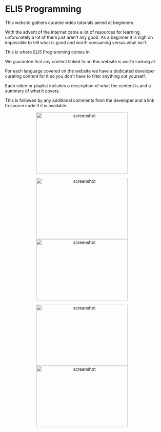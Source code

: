 # ELI5 Programming

This website gathers curated video tutorials aimed at beginners.

With the advent of the internet came a lot of resources for learning, unforunately a lot of them just aren't any good.
As a beginner it is nigh on impossible to tell what is good and worth consuming versus what isn't.

This is where ELI5 Programming comes in.

We guarantee that any content linked to on this website is worth looking at.

For each language covered on the website we have a dedicated developer curating content for it so you don't have to filter anything out yourself.

Each video or playlist includes a description of what the content is and a summary of what it covers.

This is followed by any additional comments from the developer and a link to source code if it is available.

<p align="center">
    <img src="images/home_screenshot.png" alt="screenshot" width="300" height="200"></img>
</p>
<p align="center">
    <img src="images/android_screenshot.png" alt="screenshot" width="300" height="200"></img>
    <img src="images/java_screenshot.png" alt="screenshot" width="300" height="200"></img>
</p>
<p align="center">
    <img src="images/python_screenshot.png" alt="screenshot" width="300" height="200"></img>
    <img src="images/vba_screenshot.png" alt="screenshot" width="300" height="200"></img>
</p>


